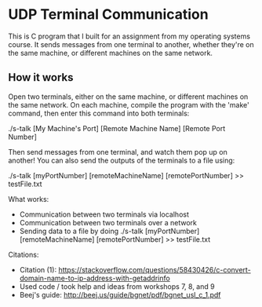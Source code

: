 # UDP Terminal Communication
This is C program that I built for an assignment from my operating systems course. It sends messages from one terminal to another, whether they're on the same machine, or different machines on the same network.

## How it works
Open two terminals, either on the same machine, or different machines on the same network. On each machine, compile the program with the 'make' command, then enter this command into both terminals:

./s-talk [My Machine's Port] [Remote Machine Name] [Remote Port Number]

Then send messages from one terminal, and watch them pop up on another!
You can also send the outputs of the terminals to a file using:

./s-talk [myPortNumber] [remoteMachineName] [remotePortNumber] >> testFile.txt

What works: 

 - Communication between two terminals via localhost
 - Communication between two terminals over a network
 - Sending data to a file by doing ./s-talk [myPortNumber] [remoteMachineName] [remotePortNumber] >> testFile.txt

Citations:

 - Citation (1): https://stackoverflow.com/questions/58430426/c-convert-domain-name-to-ip-address-with-getaddrinfo
 - Used code / took help and ideas from workshops 7, 8, and 9
 - Beej's guide: http://beej.us/guide/bgnet/pdf/bgnet_usl_c_1.pdf